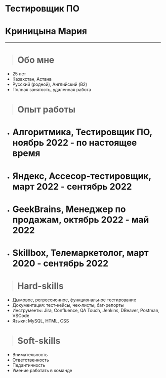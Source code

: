 # Тестировщик ПО 
# Криницына Мария
---
># Обо мне

+ 25 лет
+ Казахстан, Астана
+ Русский (родной), Английский (B2)
+ Полная занятость, удаленная работа

># Опыт работы

- # Алгоритмика, Тестировщик ПО, ноябрь 2022 - по настоящее время
- # Яндекс, Ассесор-тестировщик, март 2022 - сентябрь 2022
- # GeekBrains, Менеджер по продажам, октябрь 2022 - май 2022
- # Skillbox, Телемаркетолог, март 2020 - сентябрь 2022

># Hard-skills

+ Дымовое, регрессионное, функциональное тестирование
+ Документация: тест-кейсы, чек-листы, баг-репорты
+ Инструменты: Jira, Confluence, QA Touch, Jenkins, DBeaver, Postman, VSCode
+ Языки: MySQL, HTML, CSS

># Soft-skills

+ Внимательность
+ Ответственность
+ Педантичность
+ Умение работать в команде
